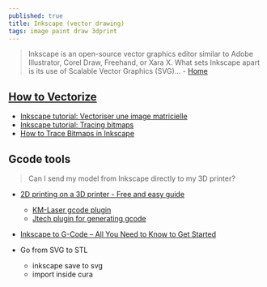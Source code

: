 ```yaml
---
published: true
title: Inkscape (vector drawing)
tags: image paint draw 3dprint
---
```

> Inkscape is an open-source vector graphics editor similar to Adobe Illustrator, Corel Draw, Freehand, or Xara X. What sets Inkscape apart is its use of Scalable Vector Graphics (SVG)... - [Home](https://inkscape.org/)

## [How to Vectorize](https://goinkscape.com/how-to-vectorize-in-inkscape/)
- [Inkscape tutorial: Vectoriser une image matricielle](https://inkscape.org/fr/doc/tutorials/tracing/tutorial-tracing.fr.html)
- [Inkscape tutorial: Tracing bitmaps](https://inkscape.org/doc/tutorials/tracing/tutorial-tracing.html)
- [How to Trace Bitmaps in Inkscape](https://www.norwegiancreations.com/2015/08/how-to-trace-bitmaps-in-inkscape/)

## Gcode tools
> Can I send my model from Inkscape directly to my 3D printer?

- [2D printing on a 3D printer - Free and easy guide](https://www.youtube.com/watch?v=CuWZWAfBsm8)
	- [KM-Laser gcode plugin](https://github.com/KnoxMakers/KM-Laser)
    - [Jtech plugin for generating gcode](https://jtechphotonics.com/?page_id=1980)

- [Inkscape to G-Code – All You Need to Know to Get Started](https://all3dp.com/2/inkscape-g-code-all-you-need-to-know-to-get-started/)
- Go from SVG to STL
	- inkscape save to svg
    - import inside cura
